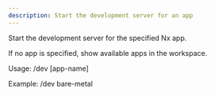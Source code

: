 ```yaml
---
description: Start the development server for an app
---
```


Start the development server for the specified Nx app.

If no app is specified, show available apps in the workspace.

Usage: /dev [app-name]

Example: /dev bare-metal
